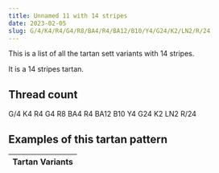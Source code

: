 ```yaml
---
title: Unnamed 11 with 14 stripes
date: 2023-02-05
slug: G/4/K4/R4/G4/R8/BA4/R4/BA12/B10/Y4/G24/K2/LN2/R/24
---
```

This is a list of all the tartan sett variants with 14 stripes.

It is a 14 stripes tartan.


## Thread count
G/4 K4 R4 G4 R8 BA4 R4 BA12 B10 Y4 G24 K2 LN2 R/24

## Examples of this tartan pattern

| Tartan Variants |
|---------------|
